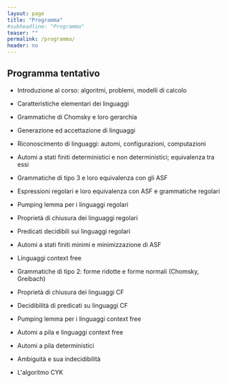```yaml
---
layout: page
title: "Programma"
#subheadline: "Programma"
teaser: ""
permalink: /programma/
header: no
---
```

## Programma tentativo

* Introduzione al corso: algoritmi, problemi, modelli di calcolo
* Caratteristiche elementari dei linguaggi
* Grammatiche di Chomsky e loro gerarchia
* Generazione ed accettazione di linguaggi
* Riconoscimento di linguaggi: automi, configurazioni, computazioni
* Automi a stati finiti deterministici e non deterministici; equivalenza tra essi
* Grammatiche di tipo 3 e loro equivalenza con gli ASF
* Espressioni regolari e loro equivalenza con ASF e grammatiche regolari
* Pumping lemma per i linguaggi regolari
* Proprietà di chiusura dei linguaggi regolari
* Predicati decidibili sui linguaggi regolari
* Automi a stati finiti minimi e minimizzazione di ASF
 
* Linguaggi context free
* Grammatiche di tipo 2: forme ridotte e forme normali (Chomsky, Greibach)
* Proprietà di chiusura dei linguaggi CF
* Decidibilità di predicati su linguaggi CF
* Pumping lemma per i linguaggi context free
* Automi a pila e linguaggi context free
* Automi a pila deterministici
* Ambiguità e sua indecidibilità
* L'algoritmo CYK
